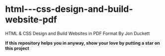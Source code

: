 # html---css-design-and-build-website-pdf
HTML &amp; CSS Design and Build Websites in PDF Format By Jon Duckett



<b>If this repository helps you in anyway, show your love  by putting a star on this project</b>
